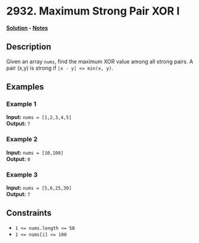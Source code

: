 # 2932. Maximum Strong Pair XOR I

**[Solution](./solution.c) - [Notes](./notes.md)**

## Description
Given an array `nums`, find the maximum XOR value among all strong pairs. A pair (x,y) is strong if `|x - y| <= min(x, y)`.

## Examples

### Example 1
**Input:** `nums = [1,2,3,4,5]`  
**Output:** `7`

### Example 2
**Input:** `nums = [10,100]`  
**Output:** `0`

### Example 3
**Input:** `nums = [5,6,25,30]`  
**Output:** `7`

## Constraints
- `1 <= nums.length <= 50`
- `1 <= nums[i] <= 100`

